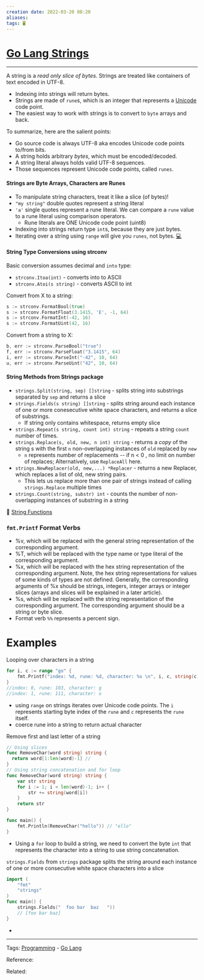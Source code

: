 ```yaml
---
creation date: 2022-03-20 08:20
aliases: 
tags: 🖥️
---
```


# [Go Lang Strings](Go%20Lang%20Strings.md)
---
A string is a *read only slice of bytes*. Strings are treated like containers of text encoded in UTF-8.
- Indexing into strings will return bytes. 
- Strings are made of `rune`s, which is an integer that represents a [Unicode](./Unicode.md) code point.
- The easiest way to work with strings is to convert to `byte` arrays and back.

To summarize, here are the salient points:
-   Go source code is always UTF-8 aka encodes Unicode code points to/from bits.
-   A string holds arbitrary *bytes*, which must be encoded/decoded.
-   A string literal always holds valid UTF-8 sequences.
-   Those sequences represent Unicode code points, called `runes`.

#### Strings are Byte Arrays, Characters are Runes
- To manipulate string characters, treat it like a slice (of bytes)!
- `"my string"` double quotes represent a string literal
- `'a'` single quotes represent a rune literal. We can compare a `rune` value to a rune literal using comparison operators.
	- Rune literals are ONE Unicode code point (uint8)
- Indexing into strings return type `int`s, because they are just bytes. 
- Iterating over a string using `range` will give you `runes`, not bytes. [💻](./Go%20Lang%20Snippets.md#Strings%20and%20Byte%20Arrays)

#### String Type Conversions using strconv
Basic conversion assumes decimal and `into` type:
- `strconv.Itoa(int)` - converts into to ASCII
- `strconv.Atoi(s string)` - converts ASCII to int

Convert from X to a string:
```go
s := strconv.FormatBool(true)
s := strconv.FormatFloat(3.1415, 'E', -1, 64)
s := strconv.FormatInt(-42, 16)
s := strconv.FormatUint(42, 16)
```
Convert from a string to X:
```go
b, err := strconv.ParseBool("true")
f, err := strconv.ParseFloat("3.1415", 64)
i, err := strconv.ParseInt("-42", 10, 64)
u, err := strconv.ParseUint("42", 10, 64)
```

#### String Methods from Strings package
- `strings.Split(string, sep) []string` - splits string into substrings separated by `sep` and returns a slice
- `strings.Fields(s string) []string` - splits string around each instance of one or more conesecutive white space characters, and returns a slice of substrings. 
	- If string only contains whitespace, returns empty slice
- `strings.Repeat(s string, count int) string` - repeats a string `count` number of times.
- `strings.Replace(s, old, new, n int) string` - returns a *copy* of the string s with the first `n` non-overlapping instances of `old` replaced by `new`
	- `n` represents number of replacements  -- if n < 0 , no limit on number of replaces; Alternatively, use `ReplaceAll` here.
- `strings.NewReplacer(old, new,...) *Replacer` - returns a new Replacer, which replaces a list of old, new string pairs. 
	- This lets us replace more than one pair of strings instead of calling `strings.Replace` multiple times
- `strings.Count(string, substr) int` - counts the number of non-overlapping instances of substring in a string

🔗 [String Functions](https://gobyexample.com/string-functions)

### `fmt.Printf` Format Verbs
- %v, which will be replaced with the general string representation of the corresponding argument.
- %T, which will be replaced with the type name or type literal of the corresponding argument.
- %x, which will be replaced with the hex string representation of the corresponding argument. Note, the hex string representations for values of some kinds of types are not defined. Generally, the corresponding arguments of %x should be strings, integers, integer arrays or integer slices (arrays and slices will be explained in a later article).
- %s, which will be replaced with the string representation of the corresponding argument. The corresponding argument should be a string or byte slice.
- Format verb `%%` represents a percent sign.

# Examples

Looping over characters in a string
```go
for i, c := range "go" {
	fmt.Printf("index: %d, rune: %d, character: %s \n", i, c, string(c))
}
//index: 0, rune: 103, character: g 
//index: 1, rune: 111, character: o 
```
- using `range` on strings iterates over Unicode code points. The `i` represents starting byte index of the `rune` and `c` represents the `rune` itself.
- coerce rune into a string to return actual character

Remove first and last letter of a string
```go
// Using slices
func RemoveChar(word string) string {
  return word[1:len(word)-1] //
}
// Using string concatenation and for loop
func RemoveChar(word string) string {
	var str string
	for i := 1; i < len(word)-1; i++ {
		str += string(word[i])
	}
	return str
}

func main() {
	fmt.Println(RemoveChar("hello")) // "ello"
}
```
- Using a `for` loop to build a string, we need to convert the byte `int` that represents the character into a string to use string concatenation.

`strings.Fields` from `strings` package splits the string around each instance of one or more consecutive white space characters into a slice
```go
import (
	"fmt"
	"strings"
)
func main() {
	strings.Fields("  foo bar  baz   "))
	// [foo bar baz]
}
```
- 

---
Tags: [Programming](Programming.md) - [Go Lang](./Go%20Lang.md) 

Reference:

Related: 